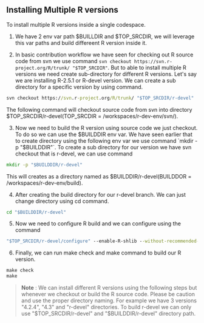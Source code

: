 ## Installing Multiple R versions
To install multiple R versions inside a single codespace.


1) We have 2 env var path $BUILLDIR and $TOP_SRCDIR, we will leverage this var paths and build differeent R version inside it.

2) In basic contribution workflow we have seen for checking out R source code from svn we use command `svn checkout https://svn.r-project.org/R/trunk/ "$TOP_SRCDIR"`.
But to able to install multiple R versions we need create sub-directory for different R versions. Let's say we are installing R-2.5.1 or R-devel version. We can create a sub directory for a specific version by using command.

```cmd
svn checkout https://svn.r-project.org/R/trunk/ "$TOP_SRCDIR/r-devel"
```
The following command will checkout source code from svn into directory $TOP_SRCDIR/r-devel(TOP_SRCDIR = /workspaces/r-dev-env/svn/).

3) Now we need to build the R version using source code we just checkout. To do so we can use the $BUILDDIR env var. We have seen earlier that to create directory using the following env var we use command `mkdir -p "$BUILDDIR"`. To create a sub directory for our version we have svn checkout that is r-devel, we can use command

```cmd
mkdir -p "$BUILDDIR/r-devel"
```

This will creates as a directory named as $BUILDDIR/r-devel(BUILDDOR = /workspaces/r-dev-env/build).

4) After creating the build directory for our r-devel branch. We can just change directory using cd command.

```cmd
cd "$BUILDDIR/r-devel"
```

5) Now we need to configure R build and we can configure using the command

```cmd
"$TOP_SRCDIR/r-devel/configure" --enable-R-shlib --without-recommended-packages
```

6) Finally, we can run make check and make command to build our R version.

```cmd
make check
make
```

> **Note** : We can install different R versions using the following steps but whenever we checkout or build the R source code. Please be caution and use the proper directory naming. For example we have 3 versions "4.2.4", "4.3" and "r-devel" directories. To build r-devel we can only use "$TOP_SRCDIR/r-devel" and "$BUILDDIR/r-devel" directory path.